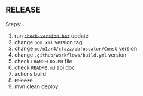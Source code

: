## RELEASE

Steps:

1. ~~run `check-version.bat` update~~
2. change `pom.xml` version tag
3. change `me/n1ar4/clazz/obfuscator/Const` version
4. change `.github/workflows/build.yml` version
5. check `CHANGELOG.MD` file
6. check `README.md` api doc
7. actions build
8. ~~release~~
9. mvn clean deploy
